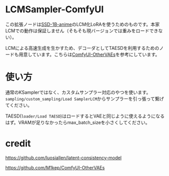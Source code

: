 # LCMSampler-ComfyUI

この拡張ノードは[SSD-1B-anime](https://huggingface.co/furusu/SSD-1B-anime)のLCM化LoRAを使うためのものです。本家LCMでの動作は保証しません（そもそも現バージョンでは重みをロードできない）。

LCMによる高速生成を生かすため、デコーダとしてTAESDを利用するためのノードも用意しています。こちらは[ComfyUI-OtherVAEs](https://github.com/M1kep/ComfyUI-OtherVAEs)を参考にしています。

# 使い方
通常のKSamplerではなく、カスタムサンプラー対応のやつを使います。`sampling/custom_sampling/Load SamplerLCM`からサンプラーを引っ張って繋げてください。

TAESD(`loader/Load TAESD`)はロードするとVAEと同じように使えるようになるはず。VRAMが足りなかったらmax_batch_sizeを小さくしてください。

# credit
https://github.com/luosiallen/latent-consistency-model

https://github.com/M1kep/ComfyUI-OtherVAEs
